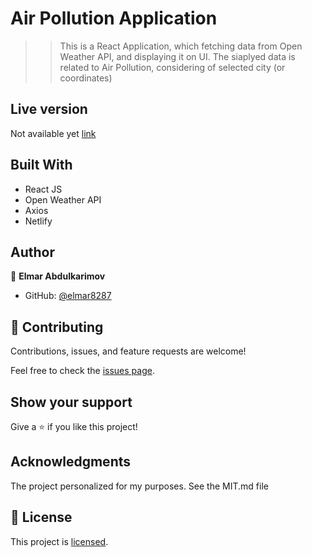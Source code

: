 # Air Pollution Application

>> This is a React Application, which fetching data from Open Weather API, and displaying it on UI. The siaplyed data is related to Air Pollution, considering of selected city (or coordinates)


## Live version
Not available yet [link](#)

<!-- ![Screen Shot](./desktop-version.PNG) -->

## Built With

- React JS
- Open Weather API
- Axios
- Netlify

## Author

👤 **Elmar Abdulkarimov**

- GitHub: [@elmar8287](https://github.com/elmar8287)

## 🤝 Contributing

Contributions, issues, and feature requests are welcome!

Feel free to check the [issues page](../../issues/).

## Show your support

Give a ⭐️ if you like this project!

## Acknowledgments

The project personalized for my  purposes. See the MIT.md file

## 📝 License

This project is [licensed](https://github.com/elmar8287/air-pollution-api-react-app/blob/dev/LICENSE).
